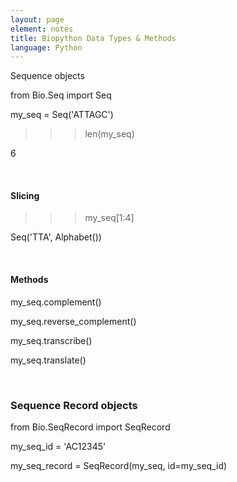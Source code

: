 ```yaml
---
layout: page
element: notes
title: Biopython Data Types & Methods
language: Python
---
```


Sequence objects

from Bio.Seq import Seq

my_seq = Seq('ATTAGC')

>>> len(my_seq)

6

 

#### Slicing

>>> my_seq[1:4]

Seq('TTA', Alphabet())

 

#### Methods

my_seq.complement()

my_seq.reverse_complement()

my_seq.transcribe()

my_seq.translate()

 

### Sequence Record objects

from Bio.SeqRecord import SeqRecord

my_seq_id = 'AC12345'

my_seq_record = SeqRecord(my_seq, id=my_seq_id)
